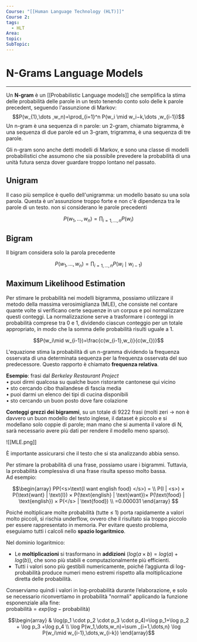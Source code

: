 ```yaml
---
Course: "[[Human Language Technology (HLT)]]"
Course 2: 
tags:
  - HLT
Area: 
topic: 
SubTopic:
---
```

# N-Grams Language Models
---
Un **N-gram** è un [[Probabilistic Language models]] che semplifica la stima delle probabilità delle parole in un testo tenendo conto solo delle k parole precedent, seguendo l'assunzione di Markov:
$$P(w_{1}​,\dots ,w_n​)=\prod_{i=1}^n ​P(w_i \mid w_i−k​,\dots ,w_{i-1}​)$$
Un n-gram è una sequenza di n parole: un 2-gram, chiamato bigramma, è una sequenza di due parole ed un 3-gram, trigramma, è una sequenza di tre parole.

Gli n-gram sono anche detti modelli di Markov, e sono una classe di modelli probabilistici che assumono che sia possibile prevedere la probabilità di una unità futura senza dover guardare troppo lontano nel passato.

## Unigram
Il caso più semplice è quello dell'unigramma: un modello basato su una sola parola. Questa è un'assunzione troppo forte e non c'è dipendenza tra le parole di un testo. non si considerano le parole precedenti

$$P(w_1,\dots,w_n)=\prod_{i=1,\dots,n}P(w_i)$$
## Bigram 

Il bigram considera solo la parola precedente

$$P(w_1,\dots,w_n)=\prod_{i=1,\dots,n}P(w_i\mid w_{i-1} )$$

## Maximum Likelihood Estimation
Per stimare le probabilità nei modelli bigramma, possiamo utilizzare il metodo della massima verosimiglianza (MLE), che consiste nel contare quante volte si verificano certe sequenze in un corpus e poi normalizzare questi conteggi. 
La normalizzazione serve a trasformare i conteggi in probabilità comprese tra 0 e 1, dividendo ciascun conteggio per un totale appropriato, in modo che la somma delle probabilità risulti uguale a 1.

$$P(w_i\mid w_{i-1})=\frac{c(w_{i-1},w_i)}{c(w_{})}$$

L'equazione stima la probabilità di un n-gramma dividendo la frequenza osservata di una determinata sequenza per la frequenza osservata del suo predecessore. 
Questo rapporto è chiamato **frequenza relativa**. 

**Esempio**: frasi dal _Berkeley Restaurant Project_  
• puoi dirmi qualcosa su qualche buon ristorante cantonese qui vicino  
• sto cercando cibo thailandese di fascia media  
• puoi darmi un elenco dei tipi di cucina disponibili  
• sto cercando un buon posto dove fare colazione

**Conteggi grezzi dei bigrammi**, su un totale di 9222 frasi (molti zeri → non è davvero un buon modello del testo inglese, il dataset è piccolo e si modellano solo coppie di parole; man mano che si aumenta il valore di N, sarà necessario avere più dati per rendere il modello meno sparso).

![[MLE.png]]

È importante assicurarsi che il testo che si sta analizzando abbia senso.

Per stimare la probabilità di una frase, possiamo usare i bigrammi. Tuttavia, la probabilità complessiva di una frase risulta spesso molto bassa.  
Ad esempio:

$$\begin{array}
PP(<s>\text{I want english food} </s>) = \\
P(I | <s>) × P(\text{want} | \text{I}) × P(\text{english} | \text{want})× P(\text{food} | \text{english}) × P(</s> | \text{food}) \\
=0.000031
\end{array}
$$

Poiché moltiplicare molte probabilità (tutte ≤ 1) porta rapidamente a valori molto piccoli, si rischia underflow, ovvero che il risultato sia troppo piccolo per essere rappresentato in memoria. 
Per evitare questo problema, eseguiamo tutti i calcoli nello **spazio logaritmico**.

Nel dominio logaritmico:

- Le **moltiplicazioni** si trasformano in **addizioni** $(log(a × b) = log(a) + log(b))$, che sono più stabili e computazionalmente più efficienti.
- Tutti i valori sono più gestibili numericamente, poiché l’aggiunta di log-probabilità produce numeri meno estremi rispetto alla moltiplicazione diretta delle probabilità.

Conserviamo quindi i valori in log-probabilità durante l’elaborazione, e solo se necessario riconvertiamo in probabilità "normali" applicando la funzione esponenziale alla fine:  
$\text{probabilità} = exp(log-\text{probabilità})$


$$\begin{array}
 & \log(p_1 \cdot p_2 \cdot p_3 \cdot p_4)=\log p_1+\log p_2 + \log p_3 +\log p_4 \\
\log P(w_1,\dots,w_n)=\sum _{i=1,\dots,n} \log P(w_i\mid w_{i-1},\dots,w_{i-k})
\end{array}$$

